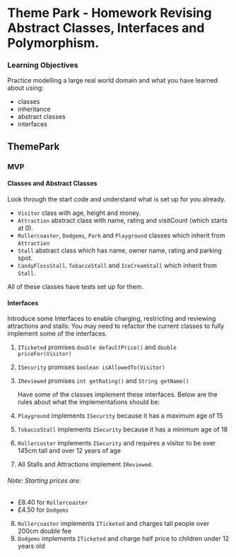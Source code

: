 # Theme Park - Homework Revising Abstract Classes, Interfaces and Polymorphism.

### Learning Objectives

Practice modelling a large real world domain and what you have learned about using:

* classes
* inheritance
* abstract classes
* interfaces

## ThemePark

### MVP

#### Classes and Abstract Classes

Look through the start code and understand what is set up for you already.

 - `Visitor` class with age, height and money.
 - `Attraction` abstract class with name, rating and visitCount (which starts at 0).
 - `Rollercoaster`, `Dodgems`, `Park` and `Playground` classes which inherit from `Attraction`
 - `Stall` abstract class which has name, owner name, rating and parking spot.
 - `CandyFlossStall`. `TobaccoStall` and `IceCreamStall` which inherit from `Stall`.

All of these classes have tests set up for them.

#### Interfaces

Introduce some Interfaces to enable charging, restricting and reviewing attractions and stalls: You may need to refactor the current classes to fully implement some of the interfaces. 

1. `ITicketed` promises `double defaultPrice()` and `double priceFor(Visitor)`
2. `ISecurity` promises `boolean isAllowedTo(Visitor)`
3. `IReviewed` promises `int getRating()` and `String getName()`

	Have some of the classes implement these interfaces. Below are the rules about what the implementations should be:

4. `Playground` implements `ISecurity` because it has a maximum age of 15
5. `TobaccoStall` implements `ISecurity` because it has a minimum age of 18
6. `Rollercoster` implements `ISecurity` and requires a visitor to be over 145cm tall and over 12 years of age
7. All Stalls and Attractions implement `IReviewed`.

###### Note: Starting prices are:
 - £8.40 for `Rollercoaster`
 - £4.50 for `Dodgems`

8. `Rollercoaster` implements `ITicketed` and charges tall people over 200cm double fee
9. `Dodgems` implements `ITicketed` and charge half price to children under 12 years old

